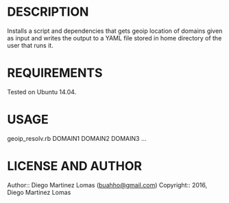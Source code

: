DESCRIPTION
====

Installs a script and dependencies that gets geoip location of domains given as input and writes the output to a YAML file stored in home directory of the user that runs it.

REQUIREMENTS
====

Tested on Ubuntu 14.04.

USAGE
====

geoip_resolv.rb DOMAIN1 DOMAIN2 DOMAIN3 ...

LICENSE AND AUTHOR
====

Author:: Diego Martinez Lomas (<buahho@gmail.com>)
Copyright:: 2016, Diego Martinez Lomas
